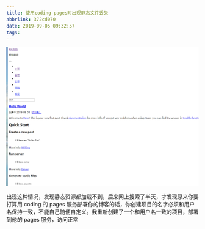 ```yaml
---
title: 使用coding-pages时出现静态文件丢失
abbrlink: 372cd070
date: 2019-09-05 09:32:57
tags:
---
```


![](使用coding-pages时出现静态文件丢失/1567646753123.png)

<!--more-->

出现这种情况，发现静态资源都加载不到，后来网上搜索了半天，才发现原来你要打算用 coding 的 pages 服务部署你的博客的话，你创建项目的名字必须和用户名保持一致，不能自己随便自定义。我重新创建了一个和用户名一致的项目，部署到他的 pages 服务，访问正常
